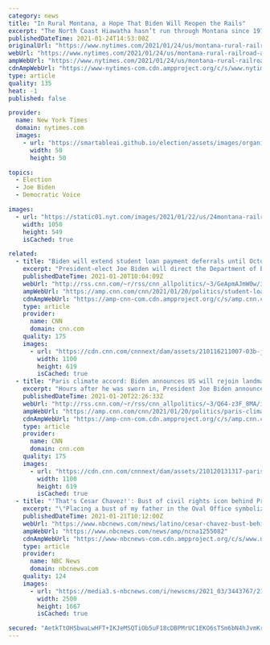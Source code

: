 ```yaml
---
category: news
title: "In Rural Montana, a Hope That Biden Will Reopen the Rails"
excerpt: "The North Coast Hiawatha hasn’t run through Montana since 1979. Now cities like Billings, Bozeman, Helena and Missoula are hoping that “Amtrak Joe” will help fund new rail service."
publishedDateTime: 2021-01-24T14:53:00Z
originalUrl: "https://www.nytimes.com/2021/01/24/us/montana-rural-railroad-amtrak.html"
webUrl: "https://www.nytimes.com/2021/01/24/us/montana-rural-railroad-amtrak.html"
ampWebUrl: "https://www.nytimes.com/2021/01/24/us/montana-rural-railroad-amtrak.amp.html"
cdnAmpWebUrl: "https://www-nytimes-com.cdn.ampproject.org/c/s/www.nytimes.com/2021/01/24/us/montana-rural-railroad-amtrak.amp.html"
type: article
quality: 135
heat: -1
published: false

provider:
  name: New York Times
  domain: nytimes.com
  images:
    - url: "https://smartableai.github.io/election/assets/images/organizations/nytimes.com-50x50.jpg"
      width: 50
      height: 50

topics:
  - Election
  - Joe Biden
  - Democratic Voice

images:
  - url: "https://static01.nyt.com/images/2021/01/22/us/24montana-railroad00/24montana-railroad4-facebookJumbo.jpg"
    width: 1050
    height: 549
    isCached: true

related:
  - title: "Biden will extend student loan payment deferrals until October"
    excerpt: "President-elect Joe Biden will direct the Department of Education Wednesday to extend the suspension of federal student loan payments and interest.\n    \n"
    publishedDateTime: 2021-01-20T10:04:09Z
    webUrl: "http://rss.cnn.com/~r/rss/cnn_allpolitics/~3/GeApmAJmW0w/index.html"
    ampWebUrl: "https://amp.cnn.com/cnn/2021/01/20/politics/student-loan-payment-deferrals/index.html"
    cdnAmpWebUrl: "https://amp-cnn-com.cdn.ampproject.org/c/s/amp.cnn.com/cnn/2021/01/20/politics/student-loan-payment-deferrals/index.html"
    type: article
    provider:
      name: CNN
      domain: cnn.com
    quality: 175
    images:
      - url: "https://cdn.cnn.com/cnnnext/dam/assets/210116211007-03b-joe-biden-0114-super-tease.jpg"
        width: 1100
        height: 619
        isCached: true
  - title: "Paris climate accord: Biden announces US will rejoin landmark agreement"
    excerpt: "Hours after he was sworn in, President Joe Biden announced the US plans to reenter the Paris climate accord, the landmark international agreement signed in 2015 to limit global warming, in a sign of Biden's urgency to address the climate crisis.\n    \n"
    publishedDateTime: 2021-01-20T22:26:33Z
    webUrl: "http://rss.cnn.com/~r/rss/cnn_allpolitics/~3/Q64-z3F_8MA/index.html"
    ampWebUrl: "https://amp.cnn.com/cnn/2021/01/20/politics/paris-climate-biden/index.html"
    cdnAmpWebUrl: "https://amp-cnn-com.cdn.ampproject.org/c/s/amp.cnn.com/cnn/2021/01/20/politics/paris-climate-biden/index.html"
    type: article
    provider:
      name: CNN
      domain: cnn.com
    quality: 175
    images:
      - url: "https://cdn.cnn.com/cnnnext/dam/assets/210120131317-paris-climate-accord-biden-announces-us-to-rejoin-landmark-agreement-super-tease.jpg"
        width: 1100
        height: 619
        isCached: true
  - title: "'That's Cesar Chavez!': Bust of civil rights icon behind President Joe Biden stirs excitement"
    excerpt: "\"Placing a bust of my father in the Oval Office symbolizes the hopeful new day that is dawning for our nation,\" says Paul Chavez, the civil rights icon's son."
    publishedDateTime: 2021-01-21T10:12:00Z
    webUrl: "https://www.nbcnews.com/news/latino/cesar-chavez-bust-behind-president-joe-biden-oval-office-stirs-n1255082"
    ampWebUrl: "https://www.nbcnews.com/news/amp/ncna1255082"
    cdnAmpWebUrl: "https://www-nbcnews-com.cdn.ampproject.org/c/s/www.nbcnews.com/news/amp/ncna1255082"
    type: article
    provider:
      name: NBC News
      domain: nbcnews.com
    quality: 124
    images:
      - url: "https://media3.s-nbcnews.com/i/newscms/2021_03/3443767/210120-cesar-chavez-bust-oval-pffice-ew-540p_90c90187bb4173f1592bc7054d31e9dd.jpg"
        width: 2500
        height: 1667
        isCached: true

secured: "AetkTtOHSbwaLwHFT+IKJeMSQTiOb5uF18cDBPMrUC1EKO6sTSm6bN4hJvmKrY9lplrAYUYaGs0xj/sF/u9BEODF6uh9oQS/mnKKg1aIzrpVDXNsZrl5/pHtVk7BWU7UQ44MsQhtmVIUUpn6/5Brlzuwo4ZEKG2NNON2HnplqwX5NTm9GUHZ3+Q5ca/rX47APmWMof3ur5FSbx24XnNxDBs3+FX2bzqdK1ecmCCo0ms3hMjdUMUZ6g1zXIdb8+xf93+QUC6L0cDuUq40p9mYFMCDF4nK82F6nnNfteOud+EKRNAbG0S/wLh0S97DweSvoyAPBPdyJYdGCezr01Xj/KEkvwfVOAj6J6piDrC7crs=;gRxfsMfvBP3AziwIAynouQ=="
---
```


